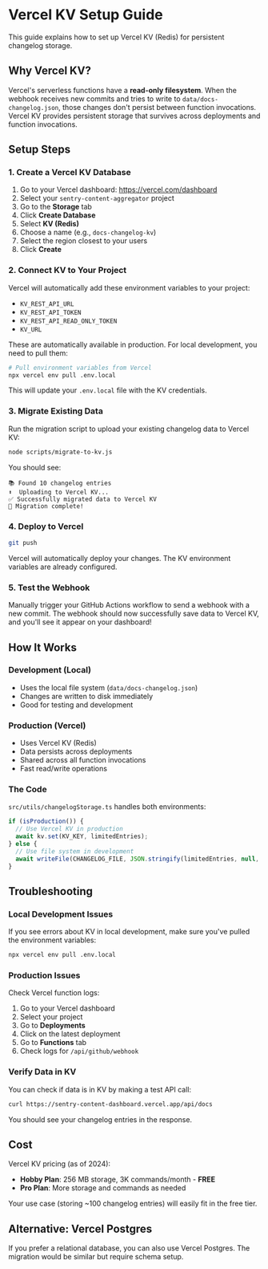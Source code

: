 # Vercel KV Setup Guide

This guide explains how to set up Vercel KV (Redis) for persistent changelog storage.

## Why Vercel KV?

Vercel's serverless functions have a **read-only filesystem**. When the webhook receives new commits and tries to write to `data/docs-changelog.json`, those changes don't persist between function invocations. Vercel KV provides persistent storage that survives across deployments and function invocations.

## Setup Steps

### 1. Create a Vercel KV Database

1. Go to your Vercel dashboard: https://vercel.com/dashboard
2. Select your `sentry-content-aggregator` project
3. Go to the **Storage** tab
4. Click **Create Database**
5. Select **KV (Redis)**
6. Choose a name (e.g., `docs-changelog-kv`)
7. Select the region closest to your users
8. Click **Create**

### 2. Connect KV to Your Project

Vercel will automatically add these environment variables to your project:
- `KV_REST_API_URL`
- `KV_REST_API_TOKEN`
- `KV_REST_API_READ_ONLY_TOKEN`
- `KV_URL`

These are automatically available in production. For local development, you need to pull them:

```bash
# Pull environment variables from Vercel
npx vercel env pull .env.local
```

This will update your `.env.local` file with the KV credentials.

### 3. Migrate Existing Data

Run the migration script to upload your existing changelog data to Vercel KV:

```bash
node scripts/migrate-to-kv.js
```

You should see:
```
📚 Found 10 changelog entries
⬆️  Uploading to Vercel KV...
✅ Successfully migrated data to Vercel KV
🎉 Migration complete!
```

### 4. Deploy to Vercel

```bash
git push
```

Vercel will automatically deploy your changes. The KV environment variables are already configured.

### 5. Test the Webhook

Manually trigger your GitHub Actions workflow to send a webhook with a new commit. The webhook should now successfully save data to Vercel KV, and you'll see it appear on your dashboard!

## How It Works

### Development (Local)
- Uses the local file system (`data/docs-changelog.json`)
- Changes are written to disk immediately
- Good for testing and development

### Production (Vercel)
- Uses Vercel KV (Redis)
- Data persists across deployments
- Shared across all function invocations
- Fast read/write operations

### The Code

`src/utils/changelogStorage.ts` handles both environments:

```typescript
if (isProduction()) {
  // Use Vercel KV in production
  await kv.set(KV_KEY, limitedEntries);
} else {
  // Use file system in development
  await writeFile(CHANGELOG_FILE, JSON.stringify(limitedEntries, null, 2));
}
```

## Troubleshooting

### Local Development Issues

If you see errors about KV in local development, make sure you've pulled the environment variables:

```bash
npx vercel env pull .env.local
```

### Production Issues

Check Vercel function logs:
1. Go to your Vercel dashboard
2. Select your project
3. Go to **Deployments**
4. Click on the latest deployment
5. Go to **Functions** tab
6. Check logs for `/api/github/webhook`

### Verify Data in KV

You can check if data is in KV by making a test API call:

```bash
curl https://sentry-content-dashboard.vercel.app/api/docs
```

You should see your changelog entries in the response.

## Cost

Vercel KV pricing (as of 2024):
- **Hobby Plan**: 256 MB storage, 3K commands/month - **FREE**
- **Pro Plan**: More storage and commands as needed

Your use case (storing ~100 changelog entries) will easily fit in the free tier.

## Alternative: Vercel Postgres

If you prefer a relational database, you can also use Vercel Postgres. The migration would be similar but require schema setup.

